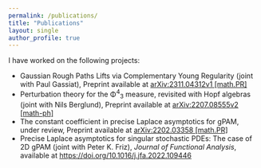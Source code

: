 ```yaml
---
permalink: /publications/
title: "Publications" 
layout: single
author_profile: true  
---
```


I have worked on the following projects:

<ul>
  <li> Gaussian Rough Paths Lifts via Complementary Young Regularity (joint with Paul Gassiat), Preprint available at <a href="https://arxiv.org/pdf/2311.04312.pdf"> arXiv:2311.04312v1 [math.PR] </a></li>
  <li> Perturbation theory for the Φ<sup>4</sup><sub>3</sub> measure, revisited with Hopf algebras (joint with Nils Berglund), Preprint available at <a href="https://arxiv.org/pdf/2207.08555.pdf"> arXiv:2207.08555v2 [math-ph] </a></li>
  <li> The constant coefficient in precise Laplace asymptotics for gPAM, under review, Preprint available at <a href="https://arxiv.org/pdf/2202.03358.pdf"> arXiv:2202.03358 [math.PR] </a></li>
  <li> Precise Laplace asymptotics for singular stochastic PDEs: The case of 2D gPAM (joint with Peter K. Friz), <i> Journal of Functional Analysis</i>, available at <a href="https://doi.org/10.1016/j.jfa.2022.109446"> https://doi.org/10.1016/j.jfa.2022.109446 </a></li>
</ul>  
